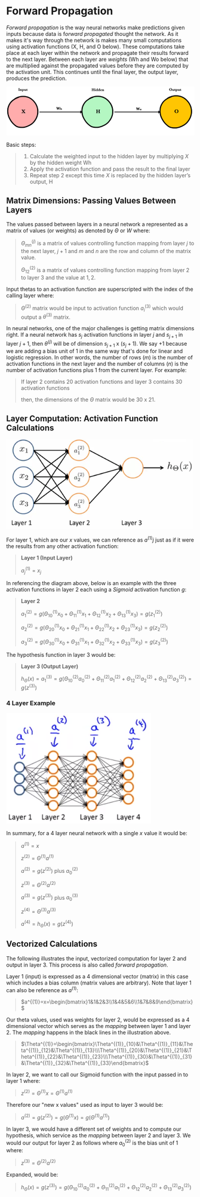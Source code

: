 # Forward Propagation

*Forward propagation* is the way neural networks make predictions given inputs because data is f*orward propagated* thought the network. As it makes it's way through the network is makes many small computations using activation functions (X, H, and O below). These computations take place at each layer within the network and propagate their results forward to the next layer. Between each layer are *weights* (Wh and Wo below) that are multiplied against the propagated values before they are computed by the activation unit. This continues until the final layer, the output layer, produces the prediction.

![Neural Network Basic](../images/neural-network-basic.png)

Basic steps:

> 1. Calculate the weighted input to the hidden layer by multiplying $X$ by the hidden weight Wh
> 2. Apply the activation function and pass the result to the final layer
> 3. Repeat step 2 except this time $X$ is replaced by the hidden layer’s output, H

## Matrix Dimensions: Passing Values Between Layers

The values passed between layers in a neural network a represented as a matrix of values (or weights) as denoted by $\Theta$ or $W$ where:

> $\Theta^{(j)}_{mn}$ is a matrix of values controlling function mapping from layer $j$ to the next layer, $j+1$ and $m$ and $n$ are the row and column of the matrix value.
>
> $\Theta^{(2)}_{12}$ is a matrix of values controlling function mapping from layer $2$ to layer $3$ and the value at $1,2$.

Input thetas to an activation function are superscripted with the index of the calling layer where:

> $\Theta^{(2)}$ matrix would be input to activation function $a^{(3)}_i$ which would output a $\theta^{(3)}$ matrix.

In neural networks, one of the major challenges is getting matrix dimensions right. If a neural network has $s_j$ activation functions in layer $j$ and $s_{j+1}$ in layer $j+1$, then $\theta^{(j)}$ will be of dimension $s_{j+1}$ x $(s_j+1)$.  We say $+1$ because we are adding a bias unit of $1$ in the same way that's done for linear and logistic regression. In other words, the number of rows ($m$) is the number of activation functions in the next layer and the number of columns ($n$) is the number of activation functions plus 1 from the current layer. For example:

> If layer $2$ contains $20$ activation functions and layer $3$ contains $30$ activation functions
>
> then, the dimensions of the $\Theta$ matrix would be $30$ x $21$.

## Layer Computation: Activation Function Calculations

![Neural Network](../images/neural-network.png)

For layer $1$, which are our $x$ values, we can reference as $a^{(1)}j$ just as if it were the results from any other activation function:

> **Layer 1 (Input Layer)**
>
> $a^{(1)}_j=x_j$

In referencing the diagram above, below is an example with the three activation functions in layer $2$ each using a *Sigmoid* activation function $g$:

> **Layer 2**
>
> $a^{(2)}_1=g(\Theta^{(1)}_{10}x_0+\Theta^{(1)}_{11}x_1+\Theta^{(1)}_{12}x_2+\Theta^{(1)}_{13}x_3)=g(z^{(2)}_1)$
>
> $a^{(2)}_2=g(\Theta^{(1)}_{20}x_0+\Theta^{(1)}_{21}x_1+\Theta^{(1)}_{22}x_2+\Theta^{(1)}_{23}x_3)=g(z^{(2)}_2)$
>
> $a^{(2)}_3=g(\Theta^{(1)}_{30}x_0+\Theta^{(1)}_{31}x_1+\Theta^{(1)}_{32}x_2+\Theta^{(1)}_{33}x_3)=g(z^{(2)}_3)$

The hypothesis function in layer $3$ would be:

> **Layer 3 (Output Layer)**
>
> $h_\Theta(x)=a^{(3)}_1=g(\Theta^{(2)}_{10}a^{(2)}_0+\Theta^{(2)}_{11}a^{(2)}_1+\Theta^{(2)}_{12}a^{(2)}_2+\Theta^{(2)}_{13}a^{(2)}_3)=g(z^{(3)})$

### 4 Layer Example

![Neural Network](../images/neural-network-4-layer-example.png)

In summary, for a 4 layer neural network with a single $x$ value it would be:

> $a^{(1)}=x$
>
> $z^{(2)}=\Theta^{(1)}a^{(1)}$
>
> $a^{(2)}=g(z^{(2)})$ plus $a_0^{(2)}$
>
> $z^{(3)}=\Theta^{(2)}a^{(2)}$
>
> $a^{(3)}=g(z^{(3)})$ plus $a_0^{(3)}$
>
> $z^{(4)}=\Theta^{(3)}a^{(3)}$
>
> $a^{(4)}=h_\Theta(x)=g(z^{(4)})$

## Vectorized Calculations

The following illustrates the input, vectorized computation for layer 2 and output in layer 3. This process is also called *forward propagation*.

Layer 1 (input) is expressed as a 4 dimensional vector (matrix) in this case which includes a bias column (matrix values are arbitrary). Note that layer 1 can also be reference as $a^{(1)}$:

> $a^{(1)}=x=\begin{bmatrix}1&1&2&3\\1&4&5&6\\1&7&8&9\end{bmatrix}$

Our theta values, used was weights for layer 2, would be expressed as a 4 dimensional vector which serves as the *mapping* between layer 1 and layer 2. The *mapping* happens in the black lines in the illustration above.

> $\Theta^{(1)}=\begin{bmatrix}\Theta^{(1)}_{10}&\Theta^{(1)}_{11}&\Theta^{(1)}_{12}&\Theta^{(1)}_{13}\\\Theta^{(1)}_{20}&\Theta^{(1)}_{21}&\Theta^{(1)}_{22}&\Theta^{(1)}_{23}\\\Theta^{(1)}_{30}&\Theta^{(1)}_{31}&\Theta^{(1)}_{32}&\Theta^{(1)}_{33}\end{bmatrix}$

In layer 2, we want to call our Sigmoid function with the input passed in to layer 1 where:

> $z^{(2)}=\Theta^{(1)}x=\Theta^{(1)}a^{(1)}$

Therefore our "new x values" used as input to layer 3 would be:

> $a^{(2)}=g(z^{(2)})=g(\Theta^{(1)}x)=g(\Theta^{(1)}a^{(1)})$

In layer 3, we would have a different set of weights and to compute our hypothesis, which service as the *mapping* between layer 2 and layer 3. We would our output for layer 2 as follows where $a^{(2)}_0$ is the bias unit of $1$ where:

> $z^{(3)}=\Theta^{(2)}a^{(2)}$

Expanded, would be:

> $h_\Theta(x)=g(z^{(3)})=g(\Theta^{(2)}_{10}a^{(2)}_0+\Theta^{(2)}_{11}a^{(2)}_1+\Theta^{(2)}_{12}a^{(2)}_2+\Theta^{(2)}_{13}a^{(2)}_3)$